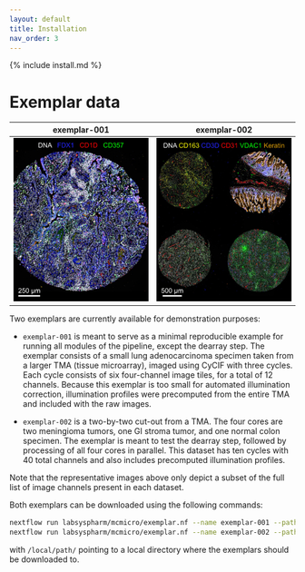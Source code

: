 ```yaml
---
layout: default
title: Installation
nav_order: 3
---
```


{% include install.md %}

# Exemplar data

| exemplar-001 | exemplar-002 |
| :-: | :-: |
| ![](images/mcmicro-exemplar-001.jpg) | ![](images/mcmicro-exemplar-002.jpg) |

Two exemplars are currently available for demonstration purposes:

* `exemplar-001` is meant to serve as a minimal reproducible example for running all modules of the pipeline, except the dearray step. The exemplar consists of a small lung adenocarcinoma specimen taken from a larger TMA (tissue microarray), imaged using CyCIF with three cycles. Each cycle consists of six four-channel image tiles, for a total of 12 channels. Because this exemplar is too small for automated illumination correction, illumination profiles were precomputed from the entire TMA and included with the raw images.

* `exemplar-002` is a two-by-two cut-out from a TMA. The four cores are two meningioma tumors, one GI stroma tumor, and one normal colon specimen. The exemplar is meant to test the dearray step, followed by processing of all four cores in parallel. This dataset has ten cycles with 40 total channels and also includes precomputed illumination profiles.

Note that the representative images above only depict a subset of the full list of image channels present in each dataset.

Both exemplars can be downloaded using the following commands:
``` bash
nextflow run labsyspharm/mcmicro/exemplar.nf --name exemplar-001 --path /local/path/
nextflow run labsyspharm/mcmicro/exemplar.nf --name exemplar-002 --path /local/path/
```
with `/local/path/` pointing to a local directory where the exemplars should be downloaded to.
